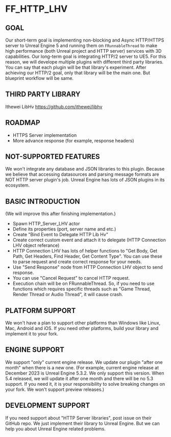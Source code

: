 # FF_HTTP_LHV

## GOAL
Our short-term goal is implementing non-blocking and Async HTTP/HTTPS server to Unreal Engine 5 and running them on `FRunnableThread` to make high performance (both Unreal project and HTTP server) services with 3D capabilities.
Our long-term goal is integrating HTTP/2 server to UE5. For this reason, we will develope multiple plugins with different third party libraries. You can say that each plugin will be that library's experiment. After achieving our HTTP/2 goal, only that library will be the main one. But blueprint workflow will be same.

## THIRD PARTY LIBRARY
Ithewei LibHv
https://github.com/ithewei/libhv

## ROADMAP
- HTTPS Server implementation
- More advance response (for example, response headers)

## NOT-SUPPORTED FEATURES
We won't integrate any database and JSON libraries to this plugin. Because we believe that accessing datasources and parsing message formats are NOT HTTP server plugin's job. Unreal Engine has lots of JSON plugins in its ecosystem.

## BASIC INTRODUCTION
(We will improve this after finishing implementation.)<br />

- Spawn HTTP_Server_LHV actor
- Define its properties (port, server name and etc.)
- Create "Bind Event to Delegate HTTP Lib Hv"
- Create correct custom event and attach it to delegate (HTTP Connection LHV object referance)
- HTTP Connection LHV has lots of helper functions to "Get Body, Get Path, Get Headers, Find Header, Get Content Type". You can use these to parse request and create correct response for your needs.
- Use "Send Response" node from HTTP Connection LHV object to send response.
- You can use "Cancel Request" to cancel HTTP request.
- Execution chain will be on FRunnableThread. So, if you need to use functions which requires specific threads such as "Game Thread, Render Thread or Audio Thread", it will cause crash.

## PLATFORM SUPPORT
We won't have a plan to support other platforms than Windows like Linux, Mac, Android and iOS. If you need other platforms, build your library and implement it to your fork.

## ENGINE SUPPORT
We support "only" current engine release. We update our plugin "after one month" when there is a new one.
(For example, current engine release at December 2023 is Unreal Engine 5.3.2. We only support this version. When 5.4 released, we will update it after one month and there will be no 5.3 support. If you need it, it is your responsibility to solve breaking changes on your fork. We won't support preview releases.)

## DEVELOPMENT SUPPORT
If you need support about "HTTP Server libraries", post issue on their GitHub repo. We just implement their library to Unreal Engine.
But we can help you about Unreal Engine related problems.
